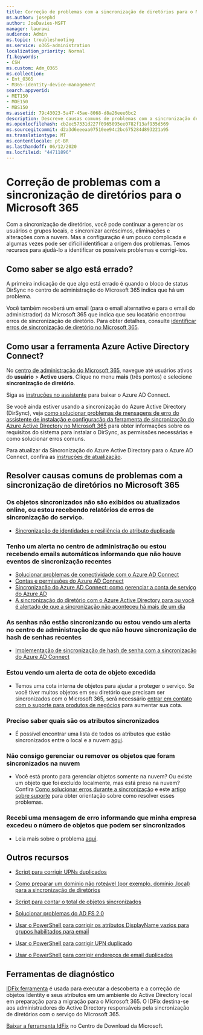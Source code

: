 ```yaml
---
title: Correção de problemas com a sincronização de diretórios para o Microsoft 365
ms.author: josephd
author: JoeDavies-MSFT
manager: laurawi
audience: Admin
ms.topic: troubleshooting
ms.service: o365-administration
localization_priority: Normal
f1.keywords:
- CSH
ms.custom: Adm_O365
ms.collection:
- Ent_O365
- M365-identity-device-management
search.appverid:
- MET150
- MOE150
- MBS150
ms.assetid: 79c43023-5a47-45ae-8068-d8a26eee6bc2
description: Descreve causas comuns de problemas com a sincronização de diretórios no Office 365 e fornece alguns métodos para ajudar a solucionar problemas.
ms.openlocfilehash: cb2ec57331d227f0965095ee0782f13af935d569
ms.sourcegitcommit: d2a3d6eeeaa07510ee94c2bc675284d893221a95
ms.translationtype: MT
ms.contentlocale: pt-BR
ms.lasthandoff: 06/12/2020
ms.locfileid: "44711896"
---
```

# <a name="fixing-problems-with-directory-synchronization-for-microsoft-365"></a>Correção de problemas com a sincronização de diretórios para o Microsoft 365

Com a sincronização de diretórios, você pode continuar a gerenciar os usuários e grupos locais, e sincronizar acréscimos, eliminações e alterações com a nuvem. Mas a configuração é um pouco complicada e algumas vezes pode ser difícil identificar a origem dos problemas. Temos recursos para ajudá-lo a identificar os possíveis problemas e corrigi-los.
  
## <a name="how-do-i-know-if-something-is-wrong"></a>Como saber se algo está errado?

A primeira indicação de que algo está errado é quando o bloco de status DirSync no centro de administração do Microsoft 365 indica que há um problema.
  
Você também receberá um email (para o email alternativo e para o email do administrador) da Microsoft 365 que indica que seu locatário encontrou erros de sincronização de diretório. Para obter detalhes, consulte [identificar erros de sincronização de diretório no Microsoft 365](identify-directory-synchronization-errors.md).
  
## <a name="how-do-i-get-azure-active-directory-connect-tool"></a>Como usar a ferramenta Azure Active Directory Connect?

No [centro de administração do Microsoft 365](https://admin.microsoft.com), navegue até usuários ativos do **usuário** \> **Active users**. Clique no menu **mais** (três pontos) e selecione **sincronização de diretório**. 
  
Siga as [instruções no assistente](set-up-directory-synchronization.md) para baixar o Azure AD Connect. 
  
Se você ainda estiver usando a sincronização do Azure Active Directory (DirSync), veja [como solucionar problemas de mensagens de erro do assistente de instalação e configuração da ferramenta de sincronização do Azure Active Directory no Microsoft 365](https://go.microsoft.com/fwlink/p/?LinkId=396717) para obter informações sobre os requisitos do sistema para instalar o DirSync, as permissões necessárias e como solucionar erros comuns. 
  
Para atualizar da Sincronização do Azure Active Directory para o Azure AD Connect, confira as [instruções de atualização](https://go.microsoft.com/fwlink/p/?LinkId=733240).
  
## <a name="resolving-common-causes-of-problems-with-directory-synchronization-in-microsoft-365"></a>Resolver causas comuns de problemas com a sincronização de diretórios no Microsoft 365

### <a name="synchronized-objects-arent-appearing-or-updating-online-or-im-getting-synchronization-error-reports-from-the-service"></a>**Os objetos sincronizados não são exibidos ou atualizados online, ou estou recebendo relatórios de erros de sincronização do serviço.**

- [Sincronização de identidades e resiliência do atributo duplicada](https://docs.microsoft.com/azure/active-directory/hybrid/how-to-connect-syncservice-duplicate-attribute-resiliency)

### <a name="i-have-an-alert-in-the-admin-center-or-am-receiving-automated-emails-that-there-hasnt-been-a-recent-synchronization-event"></a>**Tenho um alerta no centro de administração ou estou recebendo emails automáticos informando que não houve eventos de sincronização recentes**
- [Solucionar problemas de conectividade com o Azure AD Connect](https://docs.microsoft.com/azure/active-directory/hybrid/tshoot-connect-connectivity)
- [Contas e permissões do Azure AD Connect](https://go.microsoft.com/fwlink/p/?LinkId=820598)
- [Sincronização do Azure AD Connect: como gerenciar a conta de serviço do Azure AD](https://docs.microsoft.com/azure/active-directory/hybrid/how-to-connect-azureadaccount)
- [A sincronização do diretório com o Azure Active Directory para ou você é alertado de que a sincronização não aconteceu há mais de um dia](https://support.microsoft.com/help/2882421/directory-synchronization-to-azure-active-directory-stops-or-you-re-warned-that-sync-hasn-t-registered-in-more-than-a-day)

### <a name="password-hashes-arent-synchronizing-or-im-seeing-an-alert-in-the-admin-center-that-there-hasnt-been-a-recent-password-hash-synchronization"></a>**As senhas não estão sincronizando ou estou vendo um alerta no centro de administração de que não houve sincronização de hash de senhas recentes**
- [Implementação de sincronização de hash de senha com a sincronização do Azure AD Connect](https://docs.microsoft.com/azure/active-directory/hybrid/how-to-connect-password-hash-synchronization)

### <a name="im-seeing-an-alert-that-object-quota-exceeded"></a>**Estou vendo um alerta de cota de objeto excedida**
- Temos uma cota interna de objetos para ajudar a proteger o serviço. Se você tiver muitos objetos em seu diretório que precisam ser sincronizados com o Microsoft 365, será necessário [entrar em contato com o suporte para produtos de negócios](https://support.office.com/article/32a17ca7-6fa0-4870-8a8d-e25ba4ccfd4b) para aumentar sua cota.

### <a name="i-need-to-know-which-attributes-are-synchronized"></a>**Preciso saber quais são os atributos sincronizados**
- É possível encontrar uma lista de todos os atributos que estão sincronizados entre o local e a nuvem [aqui](https://go.microsoft.com/fwlink/p/?LinkId=396719).

### <a name="i-cant-manage-or-remove-objects-that-were-synchronized-to-the-cloud"></a>**Não consigo gerenciar ou remover os objetos que foram sincronizados na nuvem**
- Você está pronto para gerenciar objetos somente na nuvem? Ou existe um objeto que foi excluído localmente, mas está preso na nuvem? Confira [Como solucionar erros durante a sincronização](https://go.microsoft.com/fwlink/p/?linkid=842044) e este [artigo sobre suporte](https://go.microsoft.com/fwlink/p/?LinkId=396720) para obter orientação sobre como resolver esses problemas.

### <a name="i-got-an-error-message-that-my-company-has-exceeded-the-number-of-objects-that-can-be-synchronized"></a>**Recebi uma mensagem de erro informando que minha empresa excedeu o número de objetos que podem ser sincronizados**
- Leia mais sobre o problema [aqui](https://go.microsoft.com/fwlink/p/?LinkId=396721).
   
## <a name="other-resources"></a>Outros recursos

- [Script para corrigir UPNs duplicados](https://go.microsoft.com/fwlink/p/?LinkId=396725)
    
- [Como preparar um domínio não roteável (por exemplo, domínio .local) para a sincronização de diretórios](prepare-a-non-routable-domain-for-directory-synchronization.md)
    
- [Script para contar o total de objetos sincronizados](https://go.microsoft.com/fwlink/p/?LinkId=396726)
    
- [Solucionar problemas do AD FS 2.0](https://go.microsoft.com/fwlink/p/?LinkId=396727)
    
- [Usar o PowerShell para corrigir os atributos DisplayName vazios para grupos habilitados para email](https://go.microsoft.com/fwlink/p/?LinkId=396728)
    
- [Usar o PowerShell para corrigir UPN duplicado](https://go.microsoft.com/fwlink/p/?LinkId=396730)
    
- [Usar o PowerShell para corrigir endereços de email duplicados](https://go.microsoft.com/fwlink/p/?LinkId=396731)
    
## <a name="diagnostic-tools"></a>Ferramentas de diagnóstico

[IDFix ferramenta](prepare-directory-attributes-for-synch-with-idfix.md) é usada para executar a descoberta e a correção de objetos Identity e seus atributos em um ambiente do Active Directory local em preparação para a migração para o Microsoft 365. O IDFix destina-se aos administradores do Active Directory responsáveis pela sincronização de diretórios com o serviço do Microsoft 365. 

[Baixar a ferramenta IdFix](https://go.microsoft.com/fwlink/p/?LinkId=396718) no Centro de Download da Microsoft.